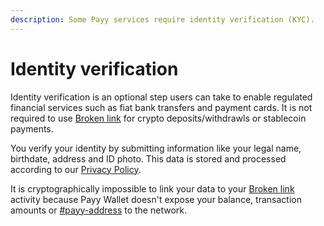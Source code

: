 ```yaml
---
description: Some Payy services require identity verification (KYC).
---
```


# Identity verification

Identity verification is an optional step users can take to enable regulated financial services such as fiat bank transfers and payment cards. It is not required to use [Broken link](broken-reference "mention") for crypto deposits/withdrawls or stablecoin payments.

You verify your identity by submitting information like your legal name, birthdate, address and ID photo. This data is stored and processed according to our [Privacy Policy](https://payy.link/privacy).

It is cryptographically impossible to link your data to your [Broken link](broken-reference "mention") activity because Payy Wallet doesn't expose your balance, transaction amounts or [#payy-address](addresses.md#payy-address "mention") to the network.


